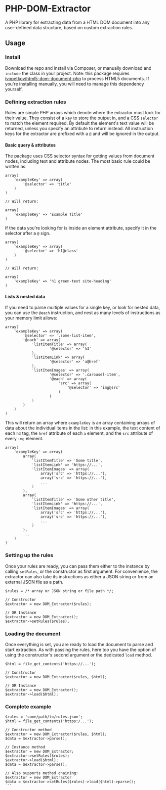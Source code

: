 # PHP-DOM-Extractor

A PHP library for extracting data from a HTML DOM document into any user-defined data structure, based on custom extraction rules. 

## Usage

### Install

Download the repo and install via Composer, or manually download and `include` the class in your project. Note: this package requires [ivopetkov/html5-dom-document-php](https://github.com/ivopetkov/html5-dom-document-php) to process HTML5 documents. If you're installing manually, you will need to manage this dependency yourself.

### Defining extraction rules

Rules are simple PHP arrays which denote where the extractor must look for their value. They consist of a `key` to store the output in, and a CSS `selector` to match the element required. By default the element's text value will be returned, unless you specify an attribute to return instead. All instruction keys for the extractor are prefixed with a `@` and will be ignored in the output.

#### Basic query & attributes

The package uses CSS selector syntax for getting values from document nodes, including text and attribute nodes. The most basic rule could be written as:

```
array(
	'exampleKey' => array(
		'@selector' => 'title'
	)
)

// Will return:

array(
	'exampleKey' => 'Example Title'
)
```

If the data you're looking for is inside an element attribute, specify it in the selector after a `@` sign.

```
array(
	'exampleKey' => array(
		'@selector' => 'h1@class'
	)
)

// Will return: 

array(
	'exampleKey' => 'h1 green-text site-heading'
)
```

#### Lists & nested data

If you need to parse multiple values for a single key, or look for nested data, you can use the `@each` instruction, and nest as many levels of instructions as your memory limit allows:

```
array(
	'exampleKey' => array(
		'@selector' => '.some-list-item',
		'@each' => array(
			'listItemTitle' => array(
					'@selector' => 'h3'
			),
			'listItemLink' => array(
					'@selector' => 'a@href'
			),
			'listItemImages' => array(
					'@selector' => '.carousel-item',
					'@each' => array(
						'src' => array(
							'@selector' => 'img@src'
						)
					)
			)
		)
	)
)
```

This will return an array where `exampleKey` is an array containing arrays of data about the individual items in the list: in this example, the text content of each `h3` tag, the `href` attribute of each `a` element, and the `src` attribute of every `img` element.

```
array(
	'exampleKey' => array(
		array(
			'listItemTitle' => 'Some title',
			'listItemLink' => 'https://...',
			'listItemImages' => array(
				array('src' => 'https://...'),
				array('src' => 'https://...'),
				...
			)
		),
		array(
			'listItemTitle' => 'Some other title',
			'listItemLink' => 'https://...',
			'listItemImages' => array(
				array('src' => 'https://...'),
				array('src' => 'https://...'),
				...
			)
		),
		...
	)
)
```

### Setting up the rules

Once your rules are ready, you can pass them either to the instance by calling `setRules`, or the constructor as first argument. For convenience, the extractor can also take its instructions as either a JSON string or from an external JSON file as a path.

```
$rules = /* array or JSON string or file path */;

// Constructor 
$extractor = new DOM_Extractor($rules);

// OR Instance
$extractor = new DOM_Extractor();
$extractor->setRules($rules);

```
### Loading the document

Once everything is set, you are ready to load the document to parse and start extraction. As with passing the rules, here too you have the option of using the constructor's second argument or the dedicated `load` method.

```
$html = file_get_contents('https://...');

// Constructor 
$extractor = new DOM_Extractor($rules, $html);

// OR Instance
$extractor = new DOM_Extractor();
$extractor->load($html);
```

### Complete example

```
$rules = 'some/path/to/rules.json';
$html = file_get_contents('https:/...');

// Constructor method
$extractor = new DOM_Extractor($rules, $html);
$data = $extractor->parse();

// Instance method
$extractor = new DOM_Extractor;
$extractor->setRules($rules);
$extractor->load($html);
$data = $extractor->parse();

// Also supports method chaining:
$extractor = new DOM_Extractor
$data = $extractor->setRules($rules)->load($html)->parse();
˙``
